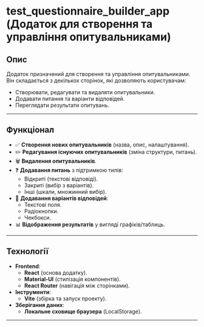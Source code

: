 # test_questionnaire_builder_app (Додаток для створення та управління опитувальниками)

## Опис

Додаток призначений для створення та управління опитувальниками. Він складається з декількох сторінок, які дозволяють користувачам:

- Створювати, редагувати та видаляти опитувальники.
- Додавати питання та варіанти відповідей.
- Переглядати результати опитувань.

---

## Функціонал

- ✅ **Створення нових опитувальників** (назва, опис, налаштування).
- ✏️ **Редагування існуючих опитувальників** (зміна структури, питань).
- 🗑️ **Видалення опитувальників**.
- ❓ **Додавання питань** з підтримкою типів:
  - Відкриті (текстові відповіді).
  - Закриті (вибір з варіантів).
  - Інші (шкали, множинний вибір).
- 🔘 **Додавання варіантів відповідей**:
  - Текстові поля.
  - Радіокнопки.
  - Чекбокси.
- 📊 **Відображення результатів** у вигляді графіків/таблиць.

---

## Технології

- **Frontend**:
  - **React** (основа додатку).
  - **Material-UI** (стилізація компонентів).
  - **React Router** (навігація між сторінками).
- **Інструменти**:
  - **Vite** (збірка та запуск проекту).
- **Зберігання даних**:
  - **Локальне сховище браузера** (LocalStorage).

---

